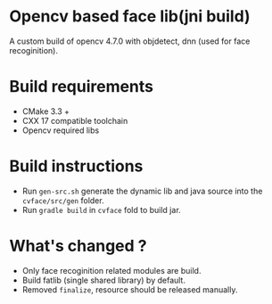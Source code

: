 # Opencv based face lib(jni build)

A custom build of opencv 4.7.0 with objdetect, dnn (used for face recoginition).

# Build requirements

* CMake 3.3 +
* CXX 17 compatible toolchain
* Opencv required libs

# Build instructions
+ Run `gen-src.sh` generate the dynamic lib and java source into the `cvface/src/gen` folder.
+ Run `gradle build` in `cvface` fold to build jar.


# What's changed ?

* Only face recoginition related modules are build.
* Build fatlib (single shared library) by default.
* Removed `finalize`, resource should be released manually.
